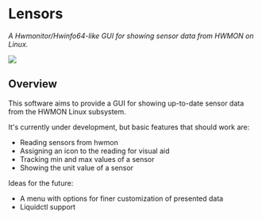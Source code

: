 # Lensors

_A Hwmonitor/Hwinfo64-like GUI for showing sensor data from HWMON on Linux._

![](https://i.imgur.com/ZZKRvWZ.png)

## Overview

This software aims to provide a GUI for showing up-to-date sensor data from the HWMON Linux subsystem.

It's currently under development, but basic features that should work are:

- Reading sensors from hwmon
- Assigning an icon to the reading for visual aid
- Tracking min and max values of a sensor
- Showing the unit value of a sensor

Ideas for the future:

- A menu with options for finer customization of presented data
- Liquidctl support

